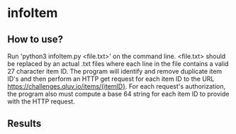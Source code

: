 # infoItem

## How to use?

Run 'python3 infoItem.py <file.txt>' on the command line. <file.txt> should be replaced by an actual .txt files where each line in the file contains a valid 27 character item ID. The program will identify and remove duplicate item ID's and then perform an HTTP get request for each item ID to the URL https://challenges.qluv.io/items/{itemID}. For each request's authorization, the program also must compute a base 64 string for each item ID to provide with the HTTP request. 

## Results

